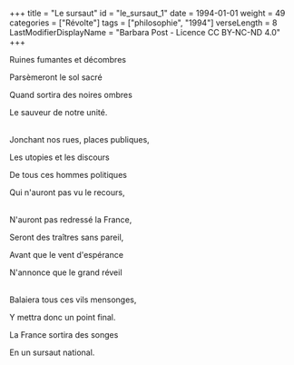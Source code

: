 +++
title = "Le sursaut"
id = "le_sursaut_1"
date = 1994-01-01
weight = 49
categories = ["Révolte"]
tags = ["philosophie", "1994"]
verseLength = 8
LastModifierDisplayName = "Barbara Post - Licence CC BY-NC-ND 4.0"
+++

Ruines fumantes et décombres

Parsèmeront le sol sacré

Quand sortira des noires ombres

Le sauveur de notre unité.

 \
Jonchant nos rues, places publiques,

Les utopies et les discours

De tous ces hommes politiques

Qui n'auront pas vu le recours,

 \
N'auront pas redressé la France,

Seront des traîtres sans pareil,

Avant que le vent d'espérance

N'annonce que le grand réveil

 \
Balaiera tous ces vils mensonges,

Y mettra donc un point final.

La France sortira des songes

En un sursaut national.
